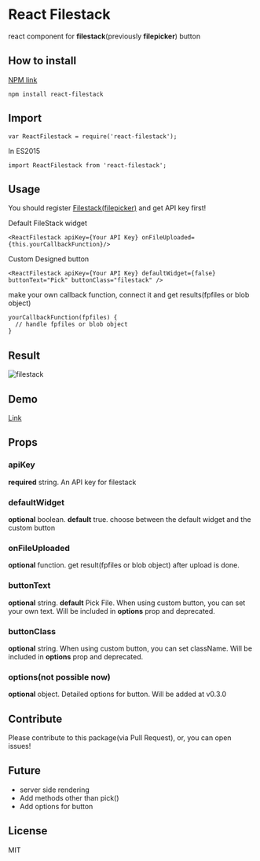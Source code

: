 # React Filestack
react component for **filestack**(previously **filepicker**) button

## How to install
[NPM link](https://npmjs.com/package/react-filestack)
```
npm install react-filestack
```
## Import
```
var ReactFilestack = require('react-filestack');
```
In ES2015
```
import ReactFilestack from 'react-filestack';
```
## Usage
You should register [Filestack(filepicker)](https://www.filestack.com) and get API key first!

Default FileStack widget
```
<ReactFilestack apiKey={Your API Key} onFileUploaded={this.yourCallbackFunction}/>
```

Custom Designed button
```
<ReactFilestack apiKey={Your API Key} defaultWidget={false} buttonText="Pick" buttonClass="filestack" />
```

make your own callback function, connect it and get results(fpfiles or blob object)
```
yourCallbackFunction(fpfiles) {
  // handle fpfiles or blob object
}
```
## Result
![filestack](https://cloud.githubusercontent.com/assets/10962668/16107045/8d957838-33d4-11e6-91bb-bccc700af2de.png)
## Demo
[Link](https://github.com/zerocho/react-filestack/blob/master/src/demo.js)

## Props

### apiKey
**required** string. An API key for filestack
### defaultWidget
**optional** boolean. **default** true. choose between the default widget and the custom button
### onFileUploaded
**optional** function. get result(fpfiles or blob object) after upload is done.
### buttonText
**optional** string. **default** Pick File. When using custom button, you can set your own text. Will be included in **options** prop and deprecated.
### buttonClass
**optional** string. When using custom button, you can set className. Will be included in **options** prop and deprecated.
### options(not possible now)
**optional** object. Detailed options for button. Will be added at v0.3.0

## Contribute
Please contribute to this package(via Pull Request), or, you can open issues! 

## Future
- server side rendering
- Add methods other than pick()
- Add options for button

## License
MIT